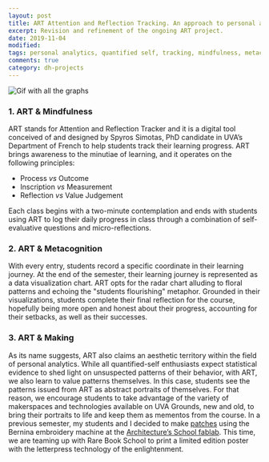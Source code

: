 ```yaml
---
layout: post
title: ART Attention and Reflection Tracking. An approach to personal analytics with emphasis on mindfulness, metacognition, and making. 
excerpt: Revision and refinement of the ongoing ART project.    
date: 2019-11-04  
modified:  
tags: personal analytics, quantified self, tracking, mindfulness, metacognition, making, pedagogy 
comments: true
category: dh-projects
---
```


![Gif with all the graphs](https://ss4ws.github.io/assets/img/2019/05/FLOURISH_SMALL.gif)

### 1. ART & Mindfulness
ART stands for Attention and Reflection Tracker and it is a digital tool conceived of and designed by Spyros Simotas, PhD candidate in UVA’s Department of French to help students track their learning progress. ART brings awareness to the minutiae of learning, and it operates on the following principles: 

- Process _vs_ Outcome
- Inscription _vs_ Measurement
- Reflection _vs_ Value Judgement

Each class begins with a two-minute contemplation and ends with students using ART to log their daily progress in class through a combination of self-evaluative questions and micro-reflections. 

### 2.  ART & Metacognition 
With every entry, students record a specific coordinate in their learning journey. At the end of the semester, their learning journey is represented as a data visualization chart. ART opts for the radar chart alluding to floral patterns and echoing the "students flourishing" metaphor. Grounded in their visualizations, students complete their final reflection for the course, hopefully being more open and honest about their progress, accounting for their setbacks, as well as their successes. 

### 3. ART & Making     
As its name suggests, ART also claims an aesthetic territory within the field of personal analytics. While all quantified-self enthusiasts expect statistical evidence to shed light on unsuspected patterns of their behavior, with ART, we also learn to value patterns themselves. In this case, students see the patterns issued from ART as abstract portraits of themselves. For that reason, we encourage students to take advantage of the variety of makerspaces and technologies available on UVA Grounds, new and old, to bring their portraits to life and keep them as mementos from the course. In a previous semester, my students and I decided to make [patches](https://ss4ws.github.io/blog/2019/VSF-PRES/#/9/1) using the Bernina embroidery machine at the [Architecture’s School fablab](https://ss4ws.github.io/blog/2019/VSF-PRES/#/10). This time, we are teaming up with Rare Book School to print a limited edition poster with the letterpress technology of the enlightenment. 
